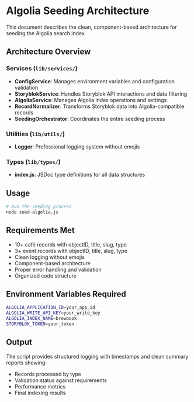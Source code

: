 # Algolia Seeding Architecture

This document describes the clean, component-based architecture for seeding the Algolia search index.

## Architecture Overview

### Services (`lib/services/`)

- **ConfigService**: Manages environment variables and configuration validation
- **StoryblokService**: Handles Storyblok API interactions and data filtering
- **AlgoliaService**: Manages Algolia index operations and settings
- **RecordNormalizer**: Transforms Storyblok data into Algolia-compatible records
- **SeedingOrchestrator**: Coordinates the entire seeding process

### Utilities (`lib/utils/`)

- **Logger**: Professional logging system without emojis

### Types (`lib/types/`)

- **index.js**: JSDoc type definitions for all data structures

## Usage

```bash
# Run the seeding process
node seed-algolia.js
```

## Requirements Met

- 10+ café records with objectID, title, slug, type
- 3+ event records with objectID, title, slug, type
- Clean logging without emojis
- Component-based architecture
- Proper error handling and validation
- Organized code structure

## Environment Variables Required

```bash
ALGOLIA_APPLICATION_ID=your_app_id
ALGOLIA_WRITE_API_KEY=your_write_key
ALGOLIA_INDEX_NAME=brewbook
STORYBLOK_TOKEN=your_token
```

## Output

The script provides structured logging with timestamps and clean summary reports showing:

- Records processed by type
- Validation status against requirements
- Performance metrics
- Final indexing results
